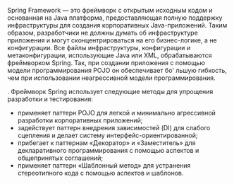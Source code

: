 Spring Framework — это фреймворк с открытым исходным кодом и основанная на Java платформа, предоставляющая полную
поддержку инфраструктуры
для создания корпоративных Java-приложений. Таким образом, разработчики
не должны думать об инфраструктуре приложения и могут сконцентрироваться на
его бизнес-логике, а не конфигурации. Все файлы инфраструктуры, конфигурации
и метаконфигурации, использующие Java или XML, обрабатываются фреймворком Spring. Так, при создании приложения с помощью
модели программирования
POJO он обеспечивает бо' льшую гибкость, чем при использовании неагрессивной
модели программирования.

. Фреймворк Spring использует следующие методы для упрощения разработки и тестирования:

- применяет паттерн POJO для легкой и минимально агрессивной разработки
  корпоративных приложений;
- задействует паттерн внедрения зависимостей (DI) для слабого сцепления и делает систему интерфейс-ориентированной;
- прибегает к паттернам «Декоратор» и «Заместитель» для декларативного программирования с помощью аспектов и
  общепринятых соглашений;
- применяет паттерн «Шаблонный метод» для устранения стереотипного кода
  с помощью аспектов и шаблонов.